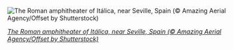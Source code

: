 
![The Roman amphitheater of Itálica, near Seville, Spain (© Amazing Aerial Agency/Offset by Shutterstock)](https://cn.bing.com//th?id=OHR.Italica_EN-US1640838317_1920x1080.jpg&rf=LaDigue_1920x1080.jpg&pid=hp)

*[The Roman amphitheater of Itálica, near Seville, Spain (© Amazing Aerial Agency/Offset by Shutterstock)](https://www.bing.com/search?q=+It%C3%A1lica+Spain+&form=hpcapt&filters=HpDate%3a%2220211003_0700%22)*
